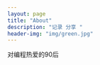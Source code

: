 ```yaml
---
layout: page
title: "About"
description: "记录 分享 " 
header-img: "img/green.jpg"
---
```


对编程热爱的90后





